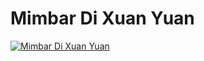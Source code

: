 # Mimbar Di Xuan Yuan

[![Mimbar Di Xuan Yuan](images/mimbar-di-xuan-yuan.jpg)](https://youtube.com/clip/UgkxHIeGILspErR2uxhwwOjA9XVOwahTMuXh)



